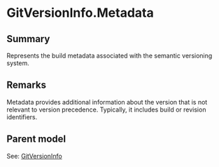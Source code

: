 # GitVersionInfo.Metadata

## Summary

Represents the build metadata associated with the semantic versioning system.

## Remarks

Metadata provides additional information about the version that is not relevant
to version precedence. Typically, it includes build or revision identifiers.

## Parent model

See: [GitVersionInfo](GitVersionInfo.md)